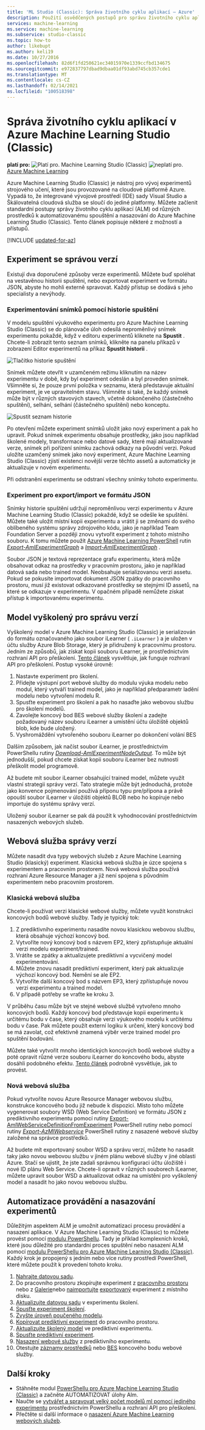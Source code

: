 ```yaml
---
title: 'ML Studio (Classic): Správa životního cyklu aplikací – Azure'
description: Použití osvědčených postupů pro správu životního cyklu aplikací v Azure Machine Learning Studio (Classic)
services: machine-learning
ms.service: machine-learning
ms.subservice: studio-classic
ms.topic: how-to
author: likebupt
ms.author: keli19
ms.date: 10/27/2016
ms.openlocfilehash: 82d6f1fd250621ec34015970e1339ccfbd134675
ms.sourcegitcommit: e972837797dbad9dbaa01df93abd745cb357cde1
ms.translationtype: MT
ms.contentlocale: cs-CZ
ms.lasthandoff: 02/14/2021
ms.locfileid: "100518398"
---
```

# <a name="application-lifecycle-management-in-azure-machine-learning-studio-classic"></a>Správa životního cyklu aplikací v Azure Machine Learning Studio (Classic)

**platí pro:** ![ Platí pro. ](../../../includes/media/aml-applies-to-skus/yes.png) Machine Learning Studio (Classic) ![ neplatí pro.](../../../includes/media/aml-applies-to-skus/no.png)[ Azure Machine Learning](../overview-what-is-machine-learning-studio.md#ml-studio-classic-vs-azure-machine-learning-studio)  


Azure Machine Learning Studio (Classic) je nástroj pro vývoj experimentů strojového učení, které jsou provozované na cloudové platformě Azure. Vypadá to, že integrované vývojové prostředí (IDE) sady Visual Studio a Škálovatelná cloudová služba se sloučí do jediné platformy. Můžete začlenit standardní postupy správy životního cyklu aplikací (ALM) od různých prostředků k automatizovanému spouštění a nasazování do Azure Machine Learning Studio (Classic). Tento článek popisuje některé z možností a přístupů.

[!INCLUDE [updated-for-az](../../../includes/updated-for-az.md)]

## <a name="versioning-experiment"></a>Experiment se správou verzí
Existují dva doporučené způsoby verze experimentů. Můžete buď spoléhat na vestavěnou historii spuštění, nebo exportovat experiment ve formátu JSON, abyste ho mohli externě spravovat. Každý přístup se dodává s jeho specialisty a nevýhody.

### <a name="experiment-snapshots-using-run-history"></a>Experimentování snímků pomocí historie spuštění
V modelu spuštění výukového experimentu pro Azure Machine Learning Studio (Classic) se do plánovače úloh odesílá neproměnlivý snímek experimentu pokaždé, když v editoru experimentů kliknete na **Spustit** . Chcete-li zobrazit tento seznam snímků, klikněte na panelu příkazů v zobrazení Editor experimentů na příkaz **Spustit historii** .

![Tlačítko historie spuštění](./media/version-control/runhistory.png)

Snímek můžete otevřít v uzamčeném režimu kliknutím na název experimentu v době, kdy byl experiment odeslán a byl proveden snímek. Všimněte si, že pouze první položka v seznamu, která představuje aktuální experiment, je ve upravitelném stavu. Všimněte si také, že každý snímek může být v různých stavových stavech, včetně dokončeného (částečného spuštění), selhání, selhání (částečného spuštění) nebo konceptu.

![Spustit seznam historie](./media/version-control/runhistorylist.png)

Po otevření můžete experiment snímků uložit jako nový experiment a pak ho upravit. Pokud snímek experimentu obsahuje prostředky, jako jsou například školené modely, transformace nebo datové sady, které mají aktualizované verze, snímek při pořízení snímku zachová odkazy na původní verzi. Pokud uložíte uzamčený snímek jako nový experiment, Azure Machine Learning Studio (Classic) zjistí existenci novější verze těchto assetů a automaticky je aktualizuje v novém experimentu.

Při odstranění experimentu se odstraní všechny snímky tohoto experimentu.

### <a name="exportimport-experiment-in-json-format"></a>Experiment pro export/import ve formátu JSON
Snímky historie spuštění udržují neproměnlivou verzi experimentu v Azure Machine Learning Studio (Classic) pokaždé, když se odešle ke spuštění. Můžete také uložit místní kopii experimentu a vrátit ji se změnami do svého oblíbeného systému správy zdrojového kódu, jako je například Team Foundation Server a později znovu vytvořit experiment z tohoto místního souboru. K tomu můžete použít [Azure Machine Learning PowerShell](https://aka.ms/amlps) rutin [*Export-AmlExperimentGraph*](https://github.com/hning86/azuremlps#export-amlexperimentgraph) a [*Import-AmlExperimentGraph*](https://github.com/hning86/azuremlps#import-amlexperimentgraph) .

Soubor JSON je textová reprezentace grafu experimentu, která může obsahovat odkaz na prostředky v pracovním prostoru, jako je například datová sada nebo trained model. Neobsahuje serializovanou verzi assetu. Pokud se pokusíte importovat dokument JSON zpátky do pracovního prostoru, musí již existovat odkazované prostředky se stejnými ID assetů, na které se odkazuje v experimentu. V opačném případě nemůžete získat přístup k importovanému experimentu.

## <a name="versioning-trained-model"></a>Model vyškolený pro správu verzí
Vyškolený model v Azure Machine Learning Studio (Classic) je serializován do formátu označovaného jako soubor iLearner ( `.iLearner` ) a je uložen v účtu služby Azure Blob Storage, který je přidružený k pracovnímu prostoru. Jedním ze způsobů, jak získat kopii souboru iLearner, je prostřednictvím rozhraní API pro přeškolení. [Tento článek](./retrain-machine-learning-model.md) vysvětluje, jak funguje rozhraní API pro přeškolení. Postup vysoké úrovně:

1. Nastavte experiment pro školení.
2. Přidejte výstupní port webové služby do modulu výuka modelu nebo modul, který vytváří trained model, jako je například předparametr ladění modelu nebo vytvoření modelu R.
3. Spusťte experiment pro školení a pak ho nasaďte jako webovou službu pro školení modelů.
4. Zavolejte koncový bod BES webové služby školení a zadejte požadovaný název souboru iLearner a umístění účtu úložiště objektů blob, kde bude uložený.
5. Vyshromáždění vytvořeného souboru iLearner po dokončení volání BES

Dalším způsobem, jak načíst soubor iLearner, je prostřednictvím PowerShellu rutiny [*Download-AmlExperimentNodeOutput*](https://github.com/hning86/azuremlps#download-amlexperimentnodeoutput). To může být jednodušší, pokud chcete získat kopii souboru iLearner bez nutnosti přeškolit model programově.

Až budete mít soubor iLearner obsahující trained model, můžete využít vlastní strategii správy verzí. Tato strategie může být jednoduchá, protože jako konvence pojmenování používá příponu typu pre/přípona a právě opouští soubor iLearner v úložišti objektů BLOB nebo ho kopíruje nebo importuje do systému správy verzí.

Uložený soubor iLearner se pak dá použít k vyhodnocování prostřednictvím nasazených webových služeb.

## <a name="versioning-web-service"></a>Webová služba správy verzí
Můžete nasadit dva typy webových služeb z Azure Machine Learning Studio (klasický) experiment. Klasická webová služba je úzce spojena s experimentem a pracovním prostorem. Nová webová služba používá rozhraní Azure Resource Manager a již není spojena s původním experimentem nebo pracovním prostorem.

### <a name="classic-web-service"></a>Klasická webová služba
Chcete-li používat verzi klasické webové služby, můžete využít konstrukci koncových bodů webové služby. Tady je typický tok:

1. Z prediktivního experimentu nasadíte novou klasickou webovou službu, která obsahuje výchozí koncový bod.
2. Vytvoříte nový koncový bod s názvem EP2, který zpřístupňuje aktuální verzi modelu experiment/trained.
3. Vrátíte se zpátky a aktualizujete prediktivní a vycvičený model experimentování.
4. Můžete znovu nasadit prediktivní experiment, který pak aktualizuje výchozí koncový bod. Nemění se ale EP2.
5. Vytvoříte další koncový bod s názvem EP3, který zpřístupňuje novou verzi experimentu a trained model.
6. V případě potřeby se vraťte ke kroku 3.

V průběhu času může být ve stejné webové službě vytvořeno mnoho koncových bodů. Každý koncový bod představuje kopii experimentu k určitému bodu v čase, který obsahuje verzi výukového modelu k určitému bodu v čase. Pak můžete použít externí logiku k určení, který koncový bod se má zavolat, což efektivně znamená výběr verze trained model pro spuštění bodování.

Můžete také vytvořit mnoho identických koncových bodů webové služby a poté opravit různé verze souboru iLearner do koncového bodu, abyste dosáhli podobného efektu. [Tento článek](create-models-and-endpoints-with-powershell.md) podrobně vysvětluje, jak to provést.

### <a name="new-web-service"></a>Nová webová služba
Pokud vytvoříte novou Azure Resource Manager webovou službu, konstrukce koncového bodu již nebude k dispozici. Místo toho můžete vygenerovat soubory WSD (Web Service Definition) ve formátu JSON z prediktivního experimentu pomocí rutiny [Export-AmlWebServiceDefinitionFromExperiment](https://github.com/hning86/azuremlps#export-amlwebservicedefinitionfromexperiment) PowerShell rutiny nebo pomocí rutiny [*Export-AzMlWebservice*](/powershell/module/az.machinelearning/export-azmlwebservice) PowerShell rutiny z nasazené webové služby založené na správce prostředků.

Až budete mít exportovaný soubor WSD a správu verzí, můžete ho nasadit taky jako novou webovou službu v jiném plánu webové služby v jiné oblasti Azure. Stačí se ujistit, že jste zadali správnou konfiguraci účtu úložiště i nové ID plánu Web Service. Chcete-li opravit v různých souborech iLearner, můžete upravit soubor WSD a aktualizovat odkaz na umístění pro vyškolený model a nasadit ho jako novou webovou službu.

## <a name="automate-experiment-execution-and-deployment"></a>Automatizace provádění a nasazování experimentů
Důležitým aspektem ALM je umožnit automatizaci procesu provádění a nasazení aplikace. V Azure Machine Learning Studio (Classic) to můžete provést pomocí [modulu PowerShellu](https://aka.ms/amlps). Tady je příklad komplexních kroků, které jsou důležité pro standardní proces spuštění nebo nasazení ALM pomocí [modulu PowerShellu pro Azure Machine Learning Studio (Classic)](https://aka.ms/amlps). Každý krok je propojený s jedním nebo více rutiny prostředí PowerShell, které můžete použít k provedení tohoto kroku.

1. [Nahrajte datovou sadu](https://github.com/hning86/azuremlps#upload-amldataset).
2. Do pracovního prostoru zkopírujte experiment z [pracovního prostoru](https://github.com/hning86/azuremlps#copy-amlexperiment) nebo z [Galerie](https://github.com/hning86/azuremlps#copy-amlexperimentfromgallery)nebo [naimportujte](https://github.com/hning86/azuremlps#import-amlexperimentgraph) [exportovaný](https://github.com/hning86/azuremlps#export-amlexperimentgraph) experiment z místního disku.
3. [Aktualizujte datovou sadu](https://github.com/hning86/azuremlps#update-amlexperimentuserasset) v experimentu školení.
4. [Spusťte experiment školení](https://github.com/hning86/azuremlps#start-amlexperiment).
5. [Zvyšte úroveň poučeného modelu](https://github.com/hning86/azuremlps#promote-amltrainedmodel).
6. [Kopírovat prediktivní experiment](https://github.com/hning86/azuremlps#copy-amlexperiment) do pracovního prostoru.
7. [Aktualizujte školený model](https://github.com/hning86/azuremlps#update-amlexperimentuserasset) ve prediktivní experimentu.
8. [Spusťte prediktivní experiment](https://github.com/hning86/azuremlps#start-amlexperiment).
9. [Nasazení webové služby](https://github.com/hning86/azuremlps#new-amlwebservice) z prediktivního experimentu.
10. Otestujte [záznamy prostředků](https://github.com/hning86/azuremlps#invoke-amlwebservicerrsendpoint) nebo [BES](https://github.com/hning86/azuremlps#invoke-amlwebservicebesendpoint) koncového bodu webové služby.

## <a name="next-steps"></a>Další kroky
* Stáhněte modul [PowerShellu pro Azure Machine Learning Studio (Classic)](https://aka.ms/amlps) a začněte AUTOMATIZOVAT úlohy Alm.
* Naučte se [vytvářet a spravovat velký počet modelů ml pomocí jediného experimentu](create-models-and-endpoints-with-powershell.md) prostřednictvím PowerShellu a rozhraní API pro přeškolení.
* Přečtěte si další informace o [nasazení Azure Machine Learning webových služeb](deploy-a-machine-learning-web-service.md).